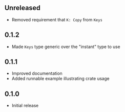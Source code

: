 Unreleased
----------
- Removed requirement that `K: Copy` from `Keys`


0.1.2
-----
- Made `Keys` type generic over the "instant" type to use


0.1.1
-----
- Improved documentation
- Added runnable example illustrating crate usage


0.1.0
-----
- Initial release
